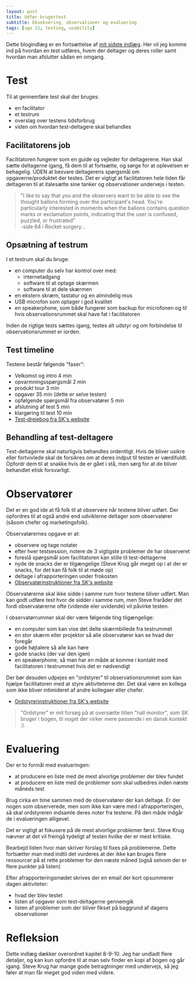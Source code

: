 ```yaml
---
layout: post
title: Udfør brugertest
subtitle: Eksekvering, observationer og evaluering
tags: [uge 21, testing, usability]
---
```


Dette blogindlæg er en fortsættelse af [mit sidste indlæg](https://enmango.dk/2019-05-22-prepare-test/). Her vil jeg komme ind på hvordan en test udføres, hvem der deltager og deres roller samt hvordan man afslutter sådan en omgang.

# Test
Til at gennemføre test skal der bruges:
- en facilitator
- et testrum
- overslag over testens tidsforbrug
- viden om hvordan test-deltagere skal behandles

## Facilitatorens job
Facilitatoren fungerer som en guide og vejleder for deltagerene. Han skal sætte deltagerne igang, få dem til at fortsætte, og sørge for at oplevelsen er behagelig. UDEN at besvare deltagerens spørgsmål om opgaverne/produktet der testes. Det er vigtigt at facilitatoren hele tiden får deltageren til at italesætte sine tanker og observationer undervejs i testen.

> "I like to say that you and the observers want to be able to see the thought ballons forming over the participant's head. You're particularly interested in moments when the ballons contains question marks or exclamation points, indicating that the user is confused, puzzled, or frustrated" <br>
> \-side 64 i Rocket surgery...

## Opsætning af testrum
I et testrum skal du bruge:
- en computer du selv har kontrol over med:
  - internetadgang
  - software til at optage skærmen
  - software til at dele skærmen
- en ekstern skræm, tastatur og en almindelig mus
- USB microfon som optager i god kvalitet
- en speakerphone, som både fungerer som backup for microfonen og til hvis observationsrummet skal have fat i facilitatoren

Inden de rigtige tests sættes igang, testes alt udstyr og om forbindelse til observationsrummet er iorden.

## Test timeline
Testene består følgende "faser":
- Velkomst og intro 4 min
- opvarmningsspørgsmål 2 min
- produkt tour 3 min
- opgaver 35 min (dette er selve testen)
- opfølgende spørgsmål fra observatører 5 min
- afslutning af test 5 min
- klargøring til test 10 min
- [Test-drejebog fra SK's website](http://sensible.com/downloads/test-script-web.pdf)

## Behandling af test-deltagere
Test-deltagerne skal naturligvis behandles ordentligt. Hvis de bliver usikre eller fortvivlede skal de forsikres om at deres indput til testen er værdifuldt. Opfordr dem til at snakke hvis de er gået i stå, men sørg for at de bliver behandlet etisk forsvarligt.

# Observatører
Det er en god ide at få folk til at observere når testene bliver udført. Der opfordres til at også andre end udviklerne deltager som observatører (såsom chefer og marketingsfolk).

Observatørernes opgave er at: 
- observere og tage notater
- efter hver testsession, notere de 3 vigtigste problemer de har observeret
- foreslå spørgsmål som facilitatoren kan stille til test-deltagerne
- nyde de snacks der er tilgængelige (Steve Krug går meget op i at der er snacks, for det kan få folk til at møde op)
- deltage i afrapporteringen under frokosten
- [Observatørinstruktioner fra SK's website](http://sensible.com/downloads/instructions-for-observers.pdf)

Observatørerne skal ikke sidde i samme rum hvor testene bliver udført. Man kan godt udføre test hvor de sidder i samme rum, men Steve fraråder det fordi observatørerne ofte (vidende eler uvidende) vil påvirke testen.

I observatørrummer skal der være følgende ting tilgængelige:
- en computer som kan vise det delte skærmbillede fra testrummet
- en stor skærm eller projektor så alle observatører kan se hvad der foregår
- gode højtalere så alle kan høre 
- gode snacks (der var den igen)
- en speakerphone, så man har en måde at komme i kontakt med facilitatoren i testrummet hvis det er nødvendigt

Der bør desuden udpejes en "ordstyrer" til observationsrummet som kan hjælpe facilitatoren med at styre aktiviteterne der. Det skal være en kollega som ikke bliver intimideret af andre kollegaer eller chefer.
- [Ordstyrerinstruktioner fra SK's website](http://sensible.com/downloads/hall-monitor-guide.pdf)

> "Ordstyrer" er mit forsøg på at oversætte titlen "hall monitor", som SK bruger i bogen, til noget der virker mere passende i en dansk kontekt :).

# Evaluering
Der er to formål med evalueringen:
- at producere en liste med de mest alvorlige problemer der blev fundet
- at producere en liste med de problemer som skal udbedres inden næste måneds test

Brug cirka en time sammen med de observatører der kan deltage. Er der nogen som observerede, men som ikke kan være med i afrapporteringen, så skal ordstyreren indsamle deres noter fra testene. På den måde indgår de i evalueringen alligevel.

Det er vigtigt at fokusere på de mest alvorlige problemer først. Steve Krug nævner at det vil fremgå tydeligt af testen hvilke der er mest kritiske. 

Bearbejd listen hvor man skriver forslag til fixes på problemerne. Dette fortsætter man med indtil det vurderes at der ikke kan bruges flere ressourcer på at rette problemer for den næste måned (også selvom der er flere punkter på listen)

Efter afrapporteringsmødet skrives der en email der kort opsummerer dagen aktiviteter:
- hvad der blev testet
- listen af opgaver som test-deltagerne gennemgik
- listen af problemer som der bliver fikset på baggrund af dagens observationer

# Refleksion
Dette indlæg dækker overordnet kapitel 8-9-10. Jeg har undladt flere detaljer, og kan kun opfordre til at man selv finder en kopi af bogen og går igang. Steve Krug har mange gode betragtninger med undervejs, så jeg føler at man får meget god viden med videre.
